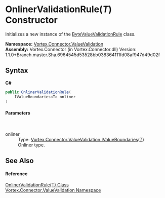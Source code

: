 # OnlinerValidationRule(*T*) Constructor 
 

Initializes a new instance of the <a href="T_Vortex_Connector_ValueValidation_ByteValueValidationRule.md">ByteValueValidationRule</a> class.

**Namespace:**&nbsp;<a href="N_Vortex_Connector_ValueValidation.md">Vortex.Connector.ValueValidation</a><br />**Assembly:**&nbsp;Vortex.Connector (in Vortex.Connector.dll) Version: 1.1.0+Branch.master.Sha.6964545d53528bb038364111fd08af947d49d02f

## Syntax

**C#**<br />
``` C#
public OnlinerValidationRule(
	IValueBoundaries<T> onliner
)
```


#### Parameters
&nbsp;<dl><dt>onliner</dt><dd>Type: <a href="T_Vortex_Connector_ValueValidation_IValueBoundaries_1.md">Vortex.Connector.ValueValidation.IValueBoundaries</a>(<a href="T_Vortex_Connector_ValueValidation_OnlinerValidationRule_1.md">*T*</a>)<br />Onliner type.</dd></dl>

## See Also


#### Reference
<a href="T_Vortex_Connector_ValueValidation_OnlinerValidationRule_1.md">OnlinerValidationRule(T) Class</a><br /><a href="N_Vortex_Connector_ValueValidation.md">Vortex.Connector.ValueValidation Namespace</a><br />